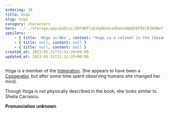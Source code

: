 ```yaml
---
ordering: 30
title: Hzga
slug: hzga
category: characters
hero: ../../storage/app/public/ZHT9NTlzExkpNo4zaVDaUoXQGDIEFE6lDJH5Nw7T.jpg
spoilers:
    - { title: 'Hzga uu:Nks', content: "Hzga is a colonel in the [Gaian](/category/organizations/visitors) [Integration](/category/organizations/integrators), currently overseeing the crew of the [Askabot](/category/spaceships/askabot). She appears to have been a [Cooperator](/category/organizations/cooperators), but after some time spent observing humans she changed her mind. Hzga attempted to convince her parents to switch sides, but when they remained supportive of the [Leaders](/category/mysteries/leaders), she used [dielsis](/category/tech-futurism/dielsis) to force the change.\r\n\r\nThough Hzga is not physically described in the book, she looks similar to Sheila Carrasco.\r\n\r\n**Pronunciation:**\r\n- hah zee’ guh\r\n- you \\[nasal dental click\\]\r\n- nah’ kiss" }
    - { title: null, content: null }
    - { title: null, content: null }
created_at: 2023-05-21T21:51:20+00:00
updated_at: 2023-05-31T21:12:35+00:00
---
```

Hzga is a member of the [Integration](/category/organizations/integrators). She appears to have been a [Cooperator](/category/organizations/cooperators), but after some time spent observing humans she changed her mind.

Though Hzga is not physically described in the book, she looks similar to Sheila Carrasco.

**Pronunciation unknown**